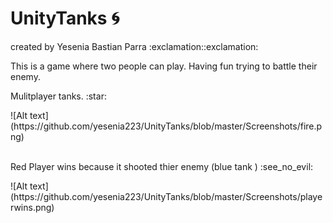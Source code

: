 # UnityTanks :cyclone:
<p>
created by Yesenia Bastian Parra :exclamation::exclamation:</p>
<p> This is a game where two people can play. Having fun trying to battle their enemy.</p>

<p> 
Mulitplayer tanks. :star:</p>
![Alt text] (https://github.com/yesenia223/UnityTanks/blob/master/Screenshots/fire.png)
<br></br>

<p>
Red Player wins because it shooted thier enemy (blue tank ) :see_no_evil:</p>
![Alt text] (https://github.com/yesenia223/UnityTanks/blob/master/Screenshots/playerwins.png)
<br></br>




